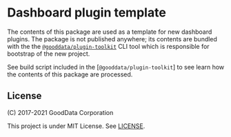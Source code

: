 # Dashboard plugin template

The contents of this package are used as a template for new dashboard plugins. The package is not published anywhere;
its contents are bundled with the the [`@gooddata/plugin-toolkit`](https://github.com/gooddata/gooddata-ui-sdk/blob/master/tools/plugin-toolkit) CLI tool
which is responsible for bootstrap of the new project.

See build script included in the [`@gooddata/plugin-toolkit`] to see learn how the contents of this package are processed.

## License

(C) 2017-2021 GoodData Corporation

This project is under MIT License. See [LICENSE](https://github.com/gooddata/gooddata-ui-sdk/blob/master/tools/dashboard-plugin-template/LICENSE).
